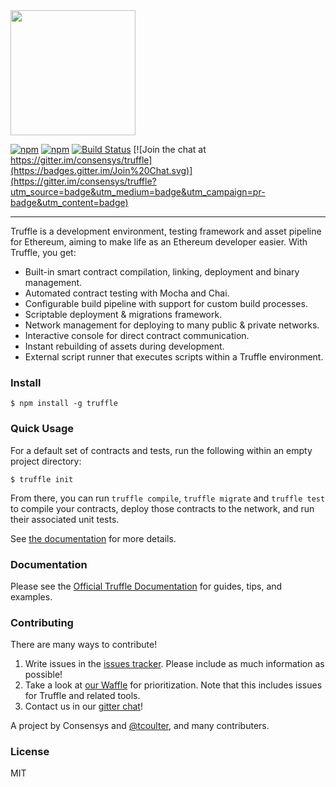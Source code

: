 <img src="https://github.com/trufflesuite/truffle-core/blob/master/assets/logo.png" width="200">

[![npm](https://img.shields.io/npm/v/truffle-core.svg)]()
[![npm](https://img.shields.io/npm/dm/truffle-core.svg)]()
[![Build Status](https://travis-ci.org/trufflesuite/truffle-core.svg?branch=master)](https://travis-ci.org/trufflesuite/truffle-core)
[![Join the chat at https://gitter.im/consensys/truffle](https://badges.gitter.im/Join%20Chat.svg)](https://gitter.im/consensys/truffle?utm_source=badge&utm_medium=badge&utm_campaign=pr-badge&utm_content=badge)

-----------------------


Truffle is a development environment, testing framework and asset pipeline for Ethereum, aiming to make life as an Ethereum developer easier. With Truffle, you get:

* Built-in smart contract compilation, linking, deployment and binary management.
* Automated contract testing with Mocha and Chai.
* Configurable build pipeline with support for custom build processes.
* Scriptable deployment & migrations framework.
* Network management for deploying to many public & private networks.
* Interactive console for direct contract communication.
* Instant rebuilding of assets during development.
* External script runner that executes scripts within a Truffle environment.

### Install

```
$ npm install -g truffle
```

### Quick Usage

For a default set of contracts and tests, run the following within an empty project directory:

```
$ truffle init
```

From there, you can run `truffle compile`, `truffle migrate` and `truffle test` to compile your contracts, deploy those contracts to the network, and run their associated unit tests.

See [the documentation](http://truffleframework.com/docs/) for more details.

### Documentation

Please see the [Official Truffle Documentation](http://truffleframework.com/docs/) for guides, tips, and examples.

### Contributing

There are many ways to contribute!

1. Write issues in the [issues tracker](https://github.com/ConsenSys/truffle/issues). Please include as much information as possible!
1. Take a look at [our Waffle](https://waffle.io/ConsenSys/truffle) for prioritization. Note that this includes issues for Truffle and related tools.
1. Contact us in our [gitter chat](https://gitter.im/consensys/truffle)!

A project by Consensys and [@tcoulter](https://github.com/tcoulter), and many contributers.

### License

MIT
